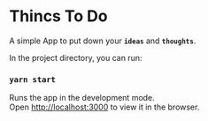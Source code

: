 
# Thincs To Do
A simple App to put down your **`ideas`** and **`thoughts`**.


In the project directory, you can run:

### `yarn start`

Runs the app in the development mode.<br />
Open [http://localhost:3000](http://localhost:3000) to view it in the browser.
